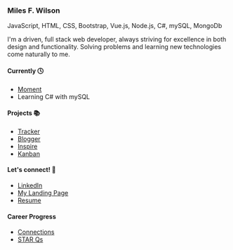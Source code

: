 <div class="">
<h3>Miles F. Wilson</h3>
<span>JavaScript, HTML, CSS, Bootstrap, Vue.js, Node.js, C#, mySQL, MongoDb</span>
<p> 
I'm a driven, full stack web developer, always striving for excellence in both design and functionality. Solving problems and learning new technologies come naturally to me. 
</p>
<h4>
Currently 🕓
 </h4>
 <ul>
 <li><a href="https://moment-capstone.herokuapp.com">Moment</a></li>
  <li>Learning C# with mySQL</li>
  </ul>
 <h4>
Projects 📚  
 </h4>
 <ul>
 <li><a href="https://github.com/milesfwilson/bugtracker">Tracker</a></li>
 <li><a href="https://github.com/milesfwilson/vue-blogger">Blogger</a></li>
 <li><a href="https://milesfwilson.github.io/inspire/">Inspire</a></li>
 <li><a href="https://kanadabandana.herokuapp.com">Kanban</a></li>
  
  </ul>
  
  <h4>Let's connect! 📱  </h4>
<ul>
 <li><a href="https://www.linkedin.com/in/milesfwilson/">LinkedIn</a></li>
 <li><a href="https://milesfwilson.github.io/">My Landing Page</a></li>
 <li><a href="https://drive.google.com/file/d/1NB_LHV1WkgtbgEZSnZmXpHFDFy8mD9uv/view?usp=sharing">Resume</a></li>
</ul>

<h4>Career Progress </h4>
<ul>
 <li><a href="https://docs.google.com/spreadsheets/d/1ZNJTrC36kptnhfRU3DPqwQWniOUOuSG970w1_ZK2FPI/edit?usp=sharing">Connections</a></li>
 <li><a href="https://docs.google.com/document/d/19lUOPsi77VBhMCLbGc-ubzaCo11tC2VvKngG1tscPpk/edit?usp=sharing">STAR Qs</a></li>
</ul>
</div>
<!--
**milesfwilson/milesfwilson** is a ✨ _special_ ✨ repository because its `README.md` (this file) appears on your GitHub profile.

Here are some ideas to get you started:

- 🔭 I’m currently working on ...
- 🌱 I’m currently learning ...
- 👯 I’m looking to collaborate on ...
- 🤔 I’m looking for help with ...
- 💬 Ask me about ...
- 📫 How to reach me: ...
- 😄 Pronouns: ...
- ⚡ Fun fact: ...
-->
